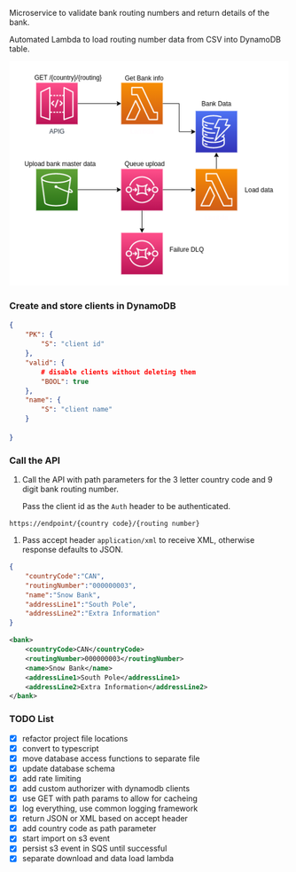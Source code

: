 Microservice to validate bank routing numbers and return details of the bank.

Automated Lambda to load routing number data from CSV into DynamoDB table.

![diagram](./images/diagram.png)


### Create and store clients in DynamoDB

```json
{
    "PK": {
        "S": "client id"
    },
    "valid": {
        # disable clients without deleting them
        "BOOL": true
    },
    "name": {
        "S": "client name"
    }

}
```

### Call the API

1. Call the API with path parameters for the 3 letter country code and 9 digit bank routing number.

   Pass the client id as the `Auth` header to be authenticated.
```
https://endpoint/{country code}/{routing number}
```
1. Pass accept header `application/xml` to receive XML, otherwise response defaults to JSON.
```json
{
    "countryCode":"CAN",
    "routingNumber":"000000003",
    "name":"Snow Bank",
    "addressLine1":"South Pole",
    "addressLine2":"Extra Information"
}
```
```xml
<bank>
    <countryCode>CAN</countryCode>
    <routingNumber>000000003</routingNumber>
    <name>Snow Bank</name>
    <addressLine1>South Pole</addressLine1>
    <addressLine2>Extra Information</addressLine2>
</bank>
```
### TODO List
- [x] refactor project file locations
- [x] convert to typescript
- [x] move database access functions to separate file
- [x] update database schema
- [x] add rate limiting
- [x] add custom authorizer with dynamodb clients
- [x] use GET with path params to allow for cacheing
- [x] log everything, use common logging framework
- [x] return JSON or XML based on accept header
- [x] add country code as path parameter
- [x] start import on s3 event
- [x] persist s3 event in SQS until successful
- [x] separate download and data load lambda